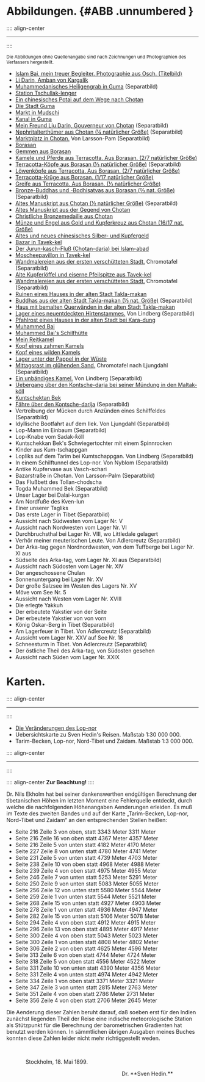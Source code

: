 # Abbildungen. {#ABB .unnumbered  }

:::: align-center
****
::::

<small>Die Abbildungen ohne Quellenangabe sind nach Zeichnungen und Photographien des Verfassers
hergestellt.</small>

* [Islam Bai, mein treuer Begleiter. Photographie aus Osch. (Titelbild)](ch001.xhtml#b000)
* [Li Darin, Amban von Kargalik](ch005.xhtml#b009)
* [Muhammedanisches Heiligengrab in Guma](ch005.xhtml#b010) (Separatbild)
* [Station Tschullak-lenger](ch005.xhtml#b011)
* [Ein chinesisches Potai auf dem Wege nach Chotan](ch005.xhtml#b012)
* [Die Stadt Guma](ch005.xhtml#b014)
* [Markt in Mudschi](ch005.xhtml#b015)
* [Kanal in Guma](ch005.xhtml#b018)
* [Mein Freund Liu Darin, Gouverneur von Chotan](ch006.xhtml#b024)  (Separatbild)
* [Nephritalterthümer aus Chotan (¼ natürlicher Größe)](ch006.xhtml#b024)  (Separatbild)
* [Marktplatz in Chotan.](ch006.xhtml#b030) Von Larsson-Pam (Separatbild)
* [Borasan](ch007.xhtml#b034)
* [Gemmen aus Borasan](ch007.xhtml#b035)
* [Kamele und Pferde aus Terracotta. Aus Borasan. (2/7 natürlicher Größe)](ch007.xhtml#b037)
* [Terracotta-Köpfe aus Borasan (⅓ natürlicher Größe)](ch007.xhtml#b038)  (Separatbild)
* [Löwenköpfe aus Terracotta. Aus Borasan. (2/7 natürlicher Größe)](ch007.xhtml#b042)
* [Terracotta-Krüge aus Borasan. (1/17 natürlicher Größe)](ch007.xhtml#b043)
* [Greife aus Terracotta. Aus Borasan. (⅓ natürlicher Größe)](ch007.xhtml#b045) 
* [Bronze-Buddhas und -Bodhisatvas aus Borasan (⅔ nat. Größe)](ch007.xhtml#b049)  (Separatbild)
* [Altes Manuskript aus Chotan (½ natürlicher Größe)](ch007.xhtml#b052) (Separatbild)
* [Altes Manuskript aus der Gegend von Chotan](ch007.xhtml#b053)
* [Christliche Bronzemedaille aus Chotan](ch007.xhtml#b056)
* [Münze und Engel aus Gold und Kupferkreuz aus Chotan (16/17 nat. Größe)](ch007.xhtml#b057)
* [Altes und neues chinesisches Silber- und Kupfergeld](ch008.xhtml#b062)
* [Bazar in Tavek-kel](ch008.xhtml#b063)
* [Der Jurun-kasch-Fluß (Chotan-darja) bei Islam-abad](ch008.xhtml#b064)
* [Moscheepavillon in Tavek-kel](ch008.xhtml#b065)
* [Wandmalereien aus der ersten verschütteten Stadt.](ch008.xhtml#b066) Chromotafel (Separatbild)
* [Alte Kupferlöffel und eiserne Pfeilspitze aus Tavek-kel](ch008.xhtml#b067)
* [Wandmalereien aus der ersten verschütteten Stadt.](ch008.xhtml#b068) Chromotafel (Separatbild)
* [Ruinen eines Hauses in der alten Stadt Takla-makan](ch008.xhtml#b069)
* [Buddhas aus der alten Stadt Takla-makan (⅓ nat. Größe)](ch008.xhtml#b069) (Separatbild)
* [Haus mit bemalten Querwänden in der alten Stadt Takla-makan](ch008.xhtml#b071)
* [Lager eines neuentdeckten Hirtenstammes.](ch009.xhtml#b086) Von Lindberg (Separatbild)
* [Pfahlrost eines Hauses in der alten Stadt bei Kara-dung](ch009.xhtml#b087)
* [Muhammed Bai](ch009.xhtml#b091)
* [Muhammed Bai's Schilfhütte](ch009.xhtml#b094)
* [Mein Reitkamel](ch010.xhtml#b101)
* [Kopf eines zahmen Kamels](ch010.xhtml#b102)
* [Kopf eines wilden Kamels](ch010.xhtml#b103)
* [Lager unter der Pappel in der Wüste](ch010.xhtml#b113)
* [Mittagsrast im glühenden Sand.](ch010.xhtml#b114) Chromotafel nach Ljungdahl (Separatbild)
* [Ein unbändiges Kamel.](ch012.xhtml#b140) Von Lindberg  (Separatbild)
* [Uebergang über den Kontsche-darja bei seiner Mündung in den Maltak-köll](ch012.xhtml#b145)
* [Kuntschektan Bek](ch012.xhtml#b151)
* [Fähre über den Kontsche-darija](ch012.xhtml#b152) (Separatbild)
* Vertreibung der Mücken durch Anzünden eines Schilffeldes (Separatbild)
* Idyllische Bootfahrt auf dem Ilek. Von Ljungdahl (Separatbild)
* Lop-Mann im Einbaum (Separatbild)
* Lop-Knabe vom Sadak-kͥöll
* Kuntschekkan Bek's Schwiegertochter mit einem Spinnrocken
* Kinder aus Kum-tschappgan
* Lopliks auf dem Tarim bei Kumtschappgan. Von Lindberg (Separatbild)
* In einem Schilftunnel des Lop-nor. Von Nyblom (Separatbild)
* Antike Kupfervase aus Vasch-schari
* Bazarstraße in Chotan. Von Larsson-Palm (Separatbild)
* Das Flußbett des Tollan-chodscha
* Togda Muhammed Bek (Separatbild)
* Unser Lager bei Dalai-kurgan
* Am Nordfuße des Kven-lun
* Einer unserer Tagliks
* Das erste Lager in Tibet (Separatbild)
* Aussicht nach Südwesten vom Lager Nr. V
* Aussicht nach Nordwesten vom Lager Nr. VI
* Durchbruchsthal bei Lager Nr. VIII, wo Littledale gelagert
* Verhör meiner meuterischen Leute. Von Adlercreutz   (Separatbild)
* Der Arka-tag gegen Nordnordwesten, von dem Tuffberge bei Lager Nr. XI aus
* Südseite des Arka-tag, vom Lager Nr. XI aus (Separatbild)
* Aussicht nach Südosten vom Lager Nr. XIV
* Der angeschossene Chulan
* Sonnenuntergang bei Lager Nr. XV
* Der große Salzsee im Westen des Lagers Nr. XV
* Möve vom See Nr. 5
* Aussicht nach Westen vom Lager Nr. XVIII
* Die erlegte Yakkuh
* Der erbeutete Yakstier von der Seite
* Der erbeutete Yakstier von von vorn
* König Oskar-Berg in Tibet (Separatbild)
* Am Lagerfeuer in Tibet. Von Adlercreutz (Separatbild)
* Aussicht vom Lager Nr. XXV auf See Nr. 18
* Schneesturm in Tibet. Von Adlercreutz  (Separatbild)
* Der östliche Theil des Arka-tag, von Südosten gesehen
* Aussicht nach Süden vom Lager Nr. XXIX




# Karten. 
:::: align-center
****
::::

* [Die Veränderungen des Lop-nor](ch012.xhtml#b49)
* Uebersichtskarte zu Sven Hedin's Reisen. Maßstab 1:30&nbsp;000&nbsp;000.
* Tarim-Becken, Lop-nor, Nord-Tibet und Zaidam. Maßstab 1:3&nbsp;000&nbsp;000.

:::: align-center
****
::::

:::: align-center
**Zur Beachtung!**
::::

Dr. Nils Ekholm hat bei seiner dankenswerthen endgültigen Berechnung der
tibetanischen Höhen im letzten Moment eine Fehlerquelle entdeckt, durch welche
die nachfolgenden Höhenangaben Aenderungen erleiden. Es muß im Texte des zweiten
Bandes und auf der Karte „Tarim-Becken, Lop-nor, Nord-Tibet und Zaidam“ an den
entsprechenden Stellen heißen:

* Seite 216 Zeile 3 von oben, statt 3343 Meter 3311 Meter
* Seite 216 Zeile 16 von oben statt 4367 Meter 4357 Meter
* Seite 216 Zeile 5 von unten statt 4182 Meter 4170 Meter
* Seite 227 Zeile 8 von unten statt 4780 Meter 4741 Meter
* Seite 231 Zeile 5 von unten statt 4739 Meter 4703 Meter
* Seite 238 Zeile 10 von oben statt 4968 Meter 4988 Meter
* Seite 239 Zeile 4 von oben statt 4975 Meter 4955 Meter
* Seite 246 Zeile 7 von unten statt 5253 Meter 5291 Meter
* Seite 250 Zeile 9 von unten statt 5083 Meter 5055 Meter
* Seite 256 Zeile 12 von unten statt 5580 Meter 5544 Meter
* Seite 259 Zeile 1 von unten statt 5544 Meter 5521 Meter
* Seite 268 Zeile 15 von unten statt 4927 Meter 4903 Meter
* Seite 278 Zeile 1 von unten statt 4936 Meter 4947 Meter
* Seite 282 Zeile 15 von unten statt 5106 Meter 5078 Meter
* Seite 294 Zeile 4 von oben statt 4912 Meter 4915 Meter
* Seite 296 Zeile 13 von oben statt 4895 Meter 4917 Meter
* Seite 300 Zeile 4 von oben statt 5043 Meter 5023 Meter
* Seite 300 Zeile 1 von unten statt 4808 Meter 4802 Meter
* Seite 306 Zeile 2 von oben statt 4625 Meter 4596 Meter
* Seite 313 Zeile 6 von oben statt 4744 Meter 4724 Meter
* Seite 318 Zeile 5 von oben statt 4556 Meter 4522 Meter
* Seite 331 Zeile 10 von unten statt 4390 Meter 4356 Meter
* Seite 331 Zeile 4 von unten statt 4974 Meter 4942 Meter
* Seite 334 Zeile 1 von oben statt 3371 Meter 3321 Meter
* Seite 347 Zeile 3 von unten statt 2815 Meter 2763 Meter
* Seite 351 Zeile 4 von oben statt 2786 Meter 2731 Meter
* Seite 356 Zeile 4 von oben statt 2706 Meter 2645 Meter

Die Aenderung dieser Zahlen beruht darauf, daß soeben erst für den Indien
zunächst liegenden Theil der Reise eine indische meteorologische Station als
Stützpunkt für die Berechnung der barometrischen Gradienten hat benutzt werden
können. In sämmtlichen übrigen Ausgaben meines Buches konnten diese Zahlen
leider nicht mehr richtiggestellt weden.

<br /><p style="text-indent:10%;">Stockholm, 18. Mai 1899.</p>
<p style="text-indent:60%;">Dr. **Sven Hedin.**</p>



